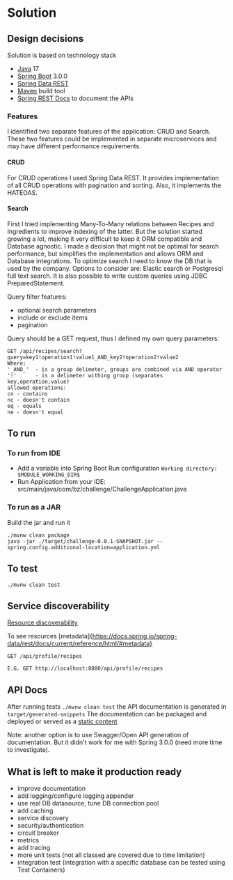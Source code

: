 # Solution

## Design decisions

Solution is based on technology stack

- [Java](https://www.oracle.com/java/technologies/downloads/) 17
- [Spring Boot](https://spring.io/projects/spring-boot) 3.0.0
- [Spring Data REST](https://spring.io/projects/spring-data-rest)
- [Maven](https://maven.apache.org/) build tool
- [Spring REST Docs](https://docs.spring.io/spring-restdocs/docs/3.0.x/reference/htmlsingle/) to document the APIs

### Features

I identified two separate features of the application: CRUD and Search. These two features could be implemented in separate microservices and may have
different performance requirements.

#### CRUD

For CRUD operations I used Spring Data REST. It provides implementation of all CRUD operations with pagination and sorting. Also, it implements the
HATEOAS.

#### Search

First I tried implementing Many-To-Many relations between Recipes and Ingredients to improve indexing of the latter. But the solution started growing
a lot, making it very difficult to keep it ORM compatible and Database agnostic. I made a decision that might not be optimal for search performance,
but simplifies the implementation and allows ORM and Database integrations. To optimize search I need to know the DB that is used by the company.
Options to consider are: Elastic search or Postgresql full text search.
It is also possible to write custom queries using JDBC PreparedStatement.

Query filter features:

- optional search parameters
- include or exclude items
- pagination

Query should be a GET request, thus I defined my own query parameters:

```
GET /api/recipes/search?query=key1!operation1!value1_AND_key2!operation2!value2
Where: 
'_AND_'  - is a group delimeter, groups are combined via AND operator
'!'      - is a delimeter withing group (separates key,operation,value)
allowed operations:
cn - contains
nc - doesn't contain
eq - equals
ne - doesn't equal
```

## To run

### To run from IDE

- Add a variable into Spring Boot Run configuration `Working directory: $MODULE_WORKING_DIR$`
- Run Application from your IDE: src/main/java/com/bz/challenge/ChallengeApplication.java

### To run as a JAR

Build the jar and run it

```
./mvnw clean package
java -jar ./target/challenge-0.0.1-SNAPSHOT.jar --spring.config.additional-location=application.yml
```

## To test

```
./mvnw clean test
```

## Service discoverability

[Resource discoverability](https://docs.spring.io/spring-data/rest/docs/current/reference/html/#repository-resources.resource-discoverability)

To see resources [metadata]{https://docs.spring.io/spring-data/rest/docs/current/reference/html/#metadata}

```
GET /api/profile/recipes

E.G. GET http://localhost:8080/api/profile/recipes
```

## API Docs

After running tests `./mvnw clean test` the API documentation is generated in `target/generated-snippets`
The documentation can be packaged and deployed or served as
a [static content](https://docs.spring.io/spring-boot/docs/current/reference/htmlsingle/#web.servlet.spring-mvc.static-content)

Note: another option is to use Swagger/Open API generation of documentation. But it didn't work for me with Spring 3.0.0 (need more time to
investigate).

## What is left to make it production ready

- improve documentation
- add logging/configure logging appender
- use real DB datasource, tune DB connection pool
- add caching
- service discovery
- security/authentication
- circuit breaker
- metrics
- add tracing
- more unit tests (not all classed are covered due to time limitation)
- integration test (integration with a specific database can be tested using Test Containers)
